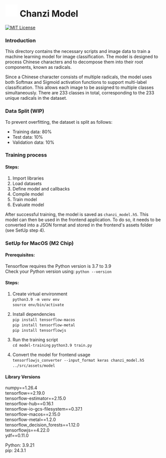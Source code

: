 <h1>
    <img style="width: 40px;" src="../.github/images/favicon.ico">
    Chanzi Model
</h1>

[![MIT License](https://img.shields.io/badge/license-MIT-blue.svg?color=blue)](./LICENSE)

### Introduction
This directory contains the necessary scripts and image data to train a machine learning model for image classification.
The model is designed to process Chinese characters and to decompose them into their root components, known as radicals.

Since a Chinese character consists of multiple radicals, the model uses both Softmax and Sigmoid activation functions to support multi-label classification. 
This allows each image to be assigned to multiple classes simultaneously. There are 233 classes in total, corresponding to the 233 unique radicals in the dataset.


### Data Split (WIP)
To prevent overfitting, the dataset is split as follows:
- Training data: 80%
- Test data: 10%
- Validation data: 10%

### Training process
#### Steps:
1. Import libraries
2. Load datasets
3. Define model and callbacks
4. Compile model
5. Train model
6. Evaluate model

After successful training, the model is saved as `chanzi_model.h5`. 
This model can then be used in the frontend application. 
To do so, it needs to be converted into a JSON format and stored in the frontend's assets folder (see SetUp step 4).


### SetUp for MacOS (M2 Chip)

#### Prerequisites: 
Tensorflow requires the Python version is 3.7 to 3.9 \
Check your Python version using: `python --version`

#### Steps:
1. Create virtual environment \
`python3.9 -m venv env` \
`source env/bin/activate`

2. Install dependencies \
`pip install tensorflow-macos` \
`pip install tensorflow-metal` \
`pip install tensorflowjs`

3. Run the training script \
`cd model-training`
`python3.9 train.py`

4. Convert the model for frontend usage \
`tensorflowjs_converter --input_format keras chanzi_model.h5 ../src/assets/model`




#### Library Versions
numpy==1.26.4 \
tensorflow==2.19.0 \
tensorflow-estimator==2.15.0 \
tensorflow-hub==0.16.1 \
tensorflow-io-gcs-filesystem==0.37.1 \
tensorflow-macos==2.15.0 \
tensorflow-metal==1.2.0 \
tensorflow_decision_forests==1.12.0 \
tensorflowjs==4.22.0 \
ydf==0.11.0 

Python: 3.9.21 \
pip: 24.3.1 
